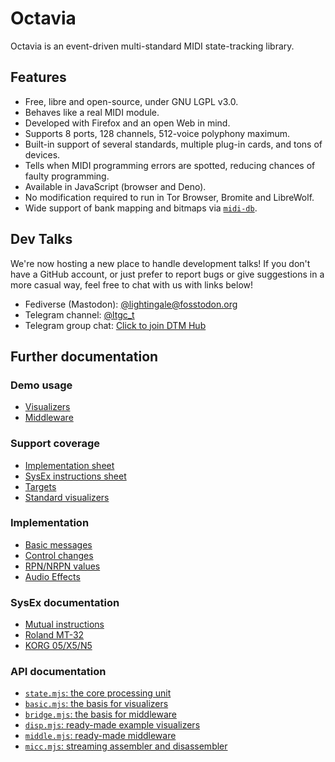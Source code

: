 # Octavia
Octavia is an event-driven multi-standard MIDI state-tracking library.

## Features
* Free, libre and open-source, under GNU LGPL v3.0.
* Behaves like a real MIDI module.
* Developed with Firefox and an open Web in mind.
* Supports 8 ports, 128 channels, 512-voice polyphony maximum.
* Built-in support of several standards, multiple plug-in cards, and tons of devices.
* Tells when MIDI programming errors are spotted, reducing chances of faulty programming.
* Available in JavaScript (browser and Deno).
* No modification required to run in Tor Browser, Bromite and LibreWolf.
* Wide support of bank mapping and bitmaps via [`midi-db`](https://github.com/ltgcgo/midi-db).

## Dev Talks
We're now hosting a new place to handle development talks! If you don't have a GitHub account, or just prefer to report bugs or give suggestions in a more casual way, feel free to chat with us with links below!

* Fediverse (Mastodon): [@lightingale@fosstodon.org](https://fosstodon.org/@lightingale)
* Telegram channel: [@ltgc_t](https://t.me/s/ltgc_t)
* Telegram group chat: [Click to join DTM Hub](https://t.me/+0I30mcOPTSQ0ZGIx)

## Further documentation
### Demo usage
* [Visualizers](demo/scr.md)
* [Middleware](demo/mw.md)

### Support coverage
* [Implementation sheet](support/implementation.md)
* [SysEx instructions sheet](support/sysex.md)
* [Targets](support/target.md)
* [Standard visualizers](support/screen.md)

### Implementation
* [Basic messages](impl/basic.md)
* [Control changes](impl/cc.md)
* [RPN/NRPN values](impl/pn.md)
* [Audio Effects](impl/efx.md)

### SysEx documentation
* [Mutual instructions](sysex/mutual.md)
* [Roland MT-32](sysex/mt32.md)
* [KORG 05/X5/N5](sysex/korgOld.md)

### API documentation
* [`state.mjs`: the core processing unit](state/)
* [`basic.mjs`: the basis for visualizers](basic/)
* [`bridge.mjs`: the basis for middleware](bridge/)
* [`disp.mjs`: ready-made example visualizers](disp/)
* [`middle.mjs`: ready-made middleware](middle/)
* [`micc.mjs`: streaming assembler and disassembler](micc/)